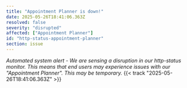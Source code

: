 ```yaml
---
title: "Appointment Planner is down!"
date: 2025-05-26T18:41:06.363Z
resolved: false
severity: "disrupted"
affected: ["Appointment Planner"]
id: "http-status-appointment-planner"
section: issue
---
```


**Automated system alert* - We are sensing a disruption in our http-status monitor. This means that end users may experience issues with our "Appointment Planner". This may be temporary.* {{< track "2025-05-26T18:41:06.363Z" >}}
